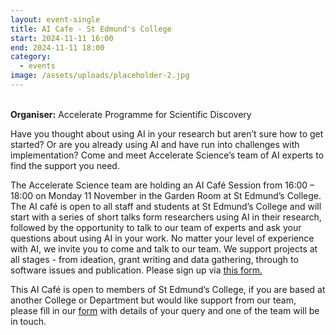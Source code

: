 ```yaml
---
layout: event-single
title: AI Cafe - St Edmund's College
start: 2024-11-11 16:00
end: 2024-11-11 18:00
category:
  - events
image: /assets/uploads/placeholder-2.jpg
---
```

\
**Organiser:** Accelerate Programme for Scientific Discovery 

Have you thought about using AI in your research but aren’t sure how to get started? Or are you already using AI and have run into challenges with implementation? Come and meet Accelerate Science’s team of AI experts to find the support you need.

The Accelerate Science team are holding an AI Café Session from 16:00 – 18:00 on Monday 11 November in the Garden Room at St Edmund’s College. The AI café is open to all staff and students at St Edmund’s College and will start with a series of short talks form researchers using AI in their research, followed by the opportunity to talk to our team of experts and ask your questions about using AI in your work. No matter your level of experience with AI, we invite you to come and talk to our team. We support projects at all stages - from ideation, grant writing and data gathering, through to software issues and publication. Please sign up via [this form.](https://forms.office.com/Pages/ResponsePage.aspx?id=RQSlSfq9eUut41R7TzmG6SaVOxbmBOdAg9GzbnrB5IRUMkFVNUpGT0I0VFdVN0xNRTdRM1FFODBTNC4u)

This AI Café is open to members of St Edmund’s College, if you are based at another College or Department but would like support from our team, please fill in our [form](https://forms.office.com/Pages/ResponsePage.aspx?id=RQSlSfq9eUut41R7TzmG6SaVOxbmBOdAg9GzbnrB5IRUNDhIUjNCRkI0SjFaV1Y2VDRTR1pPWTNKOS4u) with details of your query and one of the team will be in touch.